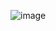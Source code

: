 ![image](https://github.com/ilrexho2011/Project-EULER-Possible-Solutions-Problems-301_to_400/assets/61479363/b7d9e355-4db7-47ae-ab38-b7888616cbd0)

